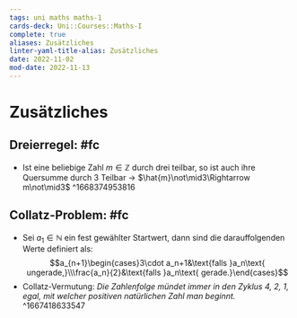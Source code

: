 ```yaml
---
tags: uni maths maths-1
cards-deck: Uni::Courses::Maths-I
complete: true
aliases: Zusätzliches
linter-yaml-title-alias: Zusätzliches
date: 2022-11-02
mod-date: 2022-11-13
---
```


# Zusätzliches

## Dreierregel: #fc
- Ist eine beliebige Zahl $m\in\mathbb{Z}$ durch drei teilbar, so ist auch ihre Quersumme durch 3 Teilbar
	-> $\hat{m}\not\mid3\Rightarrow m\not\mid3$
^1668374953816

## Collatz-Problem: #fc
- Sei $a_1\in\mathbb{N}$ ein fest gewählter Startwert, dann sind die darauffolgenden Werte definiert als: $$a_{n+1}\begin{cases}3\cdot a_n+1&\text{falls }a_n\text{ ungerade,}\\\frac{a_n}{2}&\text{falls }a_n\text{ gerade.}\end{cases}$$
- Collatz-Vermutung: *Die Zahlenfolge mündet immer in den Zyklus 4, 2, 1, egal, mit welcher positiven natürlichen Zahl man beginnt.*
^1667418633547

